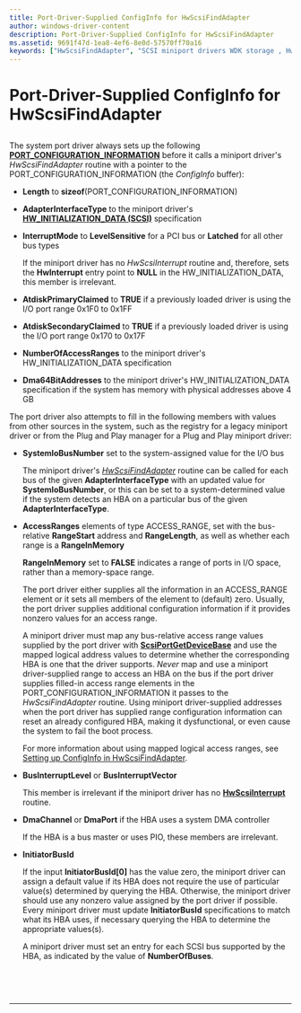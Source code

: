 ```yaml
---
title: Port-Driver-Supplied ConfigInfo for HwScsiFindAdapter
author: windows-driver-content
description: Port-Driver-Supplied ConfigInfo for HwScsiFindAdapter
ms.assetid: 9691f47d-1ea8-4ef6-8e0d-57570ff70a16
keywords: ["HwScsiFindAdapter", "SCSI miniport drivers WDK storage , HwScsiFindAdapter", "ConfigInfo", "port-driver-supplied ConfigInfo WDK SCSI"]
---
```


# Port-Driver-Supplied ConfigInfo for HwScsiFindAdapter


## <span id="ddk_port_driver_supplied_configinfo_for_hwscsifindadapter_kg"></span><span id="DDK_PORT_DRIVER_SUPPLIED_CONFIGINFO_FOR_HWSCSIFINDADAPTER_KG"></span>


The system port driver always sets up the following [**PORT\_CONFIGURATION\_INFORMATION**](https://msdn.microsoft.com/library/windows/hardware/ff563900) before it calls a miniport driver's *HwScsiFindAdapter* routine with a pointer to the PORT\_CONFIGURATION\_INFORMATION (the *ConfigInfo* buffer):

-   **Length** to **sizeof**(PORT\_CONFIGURATION\_INFORMATION)

-   **AdapterInterfaceType** to the miniport driver's [**HW\_INITIALIZATION\_DATA (SCSI)**](https://msdn.microsoft.com/library/windows/hardware/ff557456) specification

-   **InterruptMode** to **LevelSensitive** for a PCI bus or **Latched** for all other bus types

    If the miniport driver has no *HwScsiInterrupt* routine and, therefore, sets the **HwInterrupt** entry point to **NULL** in the HW\_INITIALIZATION\_DATA, this member is irrelevant.

-   **AtdiskPrimaryClaimed** to **TRUE** if a previously loaded driver is using the I/O port range 0x1F0 to 0x1FF

-   **AtdiskSecondaryClaimed** to **TRUE** if a previously loaded driver is using the I/O port range 0x170 to 0x17F

-   **NumberOfAccessRanges** to the miniport driver's HW\_INITIALIZATION\_DATA specification

-   **Dma64BitAddresses** to the miniport driver's HW\_INITIALIZATION\_DATA specification if the system has memory with physical addresses above 4 GB

The port driver also attempts to fill in the following members with values from other sources in the system, such as the registry for a legacy miniport driver or from the Plug and Play manager for a Plug and Play miniport driver:

-   **SystemIoBusNumber** set to the system-assigned value for the I/O bus

    The miniport driver's [*HwScsiFindAdapter*](https://msdn.microsoft.com/library/windows/hardware/ff557300) routine can be called for each bus of the given **AdapterInterfaceType** with an updated value for **SystemIoBusNumber**, or this can be set to a system-determined value if the system detects an HBA on a particular bus of the given **AdapterInterfaceType**.

-   **AccessRanges** elements of type ACCESS\_RANGE, set with the bus-relative **RangeStart** address and **RangeLength**, as well as whether each range is a **RangeInMemory**

    **RangeInMemory** set to **FALSE** indicates a range of ports in I/O space, rather than a memory-space range.

    The port driver either supplies all the information in an ACCESS\_RANGE element or it sets all members of the element to (default) zero. Usually, the port driver supplies additional configuration information if it provides nonzero values for an access range.

    A miniport driver must map any bus-relative access range values supplied by the port driver with [**ScsiPortGetDeviceBase**](https://msdn.microsoft.com/library/windows/hardware/ff564629) and use the mapped logical address values to determine whether the corresponding HBA is one that the driver supports. *Never* map and use a miniport driver-supplied range to access an HBA on the bus if the port driver supplies filled-in access range elements in the PORT\_CONFIGURATION\_INFORMATION it passes to the *HwScsiFindAdapter* routine. Using miniport driver-supplied addresses when the port driver has supplied range configuration information can reset an already configured HBA, making it dysfunctional, or even cause the system to fail the boot process.

    For more information about using mapped logical access ranges, see [Setting up ConfigInfo in HwScsiFindAdapter](setting-up-configinfo-in-hwscsifindadapter.md).

-   **BusInterruptLevel** or **BusInterruptVector**

    This member is irrelevant if the miniport driver has no [**HwScsiInterrupt**](https://msdn.microsoft.com/library/windows/hardware/ff557312) routine.

-   **DmaChannel** or **DmaPort** if the HBA uses a system DMA controller

    If the HBA is a bus master or uses PIO, these members are irrelevant.

-   **InitiatorBusId**

    If the input **InitiatorBusId\[0\]** has the value zero, the miniport driver can assign a default value if its HBA does not require the use of particular value(s) determined by querying the HBA. Otherwise, the miniport driver should use any nonzero value assigned by the port driver if possible. Every miniport driver must update **InitiatorBusId** specifications to match what its HBA uses, if necessary querying the HBA to determine the appropriate values(s).

    A miniport driver must set an entry for each SCSI bus supported by the HBA, as indicated by the value of **NumberOfBuses**.

 

 


--------------------


